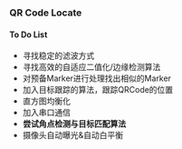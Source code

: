### QR Code Locate

#### To Do List

* 寻找稳定的滤波方式
* 寻找高效的自适应二值化/边缘检测算法
* 对预备Marker进行处理找出相似的Marker
* 加入目标跟踪的算法，跟踪QRCode的位置
* 直方图均衡化
* 加入串口通信
* **尝试角点检测与目标匹配算法**
* 摄像头自动曝光&自动白平衡


